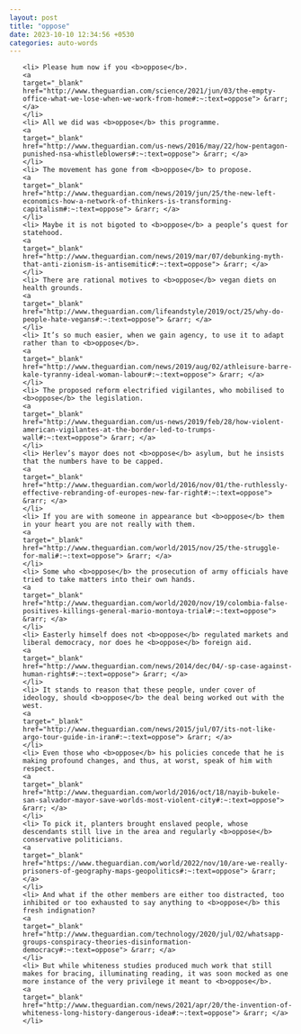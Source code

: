```yaml
---
layout: post
title: "oppose"
date: 2023-10-10 12:34:56 +0530
categories: auto-words
---
```

<ol>

    <li> Please hum now if you <b>oppose</b>.
    <a 
    target="_blank" 
    href="http://www.theguardian.com/science/2021/jun/03/the-empty-office-what-we-lose-when-we-work-from-home#:~:text=oppose"> &rarr; </a>
    </li>
    <li> All we did was <b>oppose</b> this programme.
    <a 
    target="_blank" 
    href="http://www.theguardian.com/us-news/2016/may/22/how-pentagon-punished-nsa-whistleblowers#:~:text=oppose"> &rarr; </a>
    </li>
    <li> The movement has gone from <b>oppose</b> to propose.
    <a 
    target="_blank" 
    href="http://www.theguardian.com/news/2019/jun/25/the-new-left-economics-how-a-network-of-thinkers-is-transforming-capitalism#:~:text=oppose"> &rarr; </a>
    </li>
    <li> Maybe it is not bigoted to <b>oppose</b> a people’s quest for statehood.
    <a 
    target="_blank" 
    href="http://www.theguardian.com/news/2019/mar/07/debunking-myth-that-anti-zionism-is-antisemitic#:~:text=oppose"> &rarr; </a>
    </li>
    <li> There are rational motives to <b>oppose</b> vegan diets on health grounds.
    <a 
    target="_blank" 
    href="http://www.theguardian.com/lifeandstyle/2019/oct/25/why-do-people-hate-vegans#:~:text=oppose"> &rarr; </a>
    </li>
    <li> It’s so much easier, when we gain agency, to use it to adapt rather than to <b>oppose</b>.
    <a 
    target="_blank" 
    href="http://www.theguardian.com/news/2019/aug/02/athleisure-barre-kale-tyranny-ideal-woman-labour#:~:text=oppose"> &rarr; </a>
    </li>
    <li> The proposed reform electrified vigilantes, who mobilised to <b>oppose</b> the legislation.
    <a 
    target="_blank" 
    href="http://www.theguardian.com/us-news/2019/feb/28/how-violent-american-vigilantes-at-the-border-led-to-trumps-wall#:~:text=oppose"> &rarr; </a>
    </li>
    <li> Herlev’s mayor does not <b>oppose</b> asylum, but he insists that the numbers have to be capped.
    <a 
    target="_blank" 
    href="http://www.theguardian.com/world/2016/nov/01/the-ruthlessly-effective-rebranding-of-europes-new-far-right#:~:text=oppose"> &rarr; </a>
    </li>
    <li> If you are with someone in appearance but <b>oppose</b> them in your heart you are not really with them.
    <a 
    target="_blank" 
    href="http://www.theguardian.com/world/2015/nov/25/the-struggle-for-mali#:~:text=oppose"> &rarr; </a>
    </li>
    <li> Some who <b>oppose</b> the prosecution of army officials have tried to take matters into their own hands.
    <a 
    target="_blank" 
    href="http://www.theguardian.com/world/2020/nov/19/colombia-false-positives-killings-general-mario-montoya-trial#:~:text=oppose"> &rarr; </a>
    </li>
    <li> Easterly himself does not <b>oppose</b> regulated markets and liberal democracy, nor does he <b>oppose</b> foreign aid.
    <a 
    target="_blank" 
    href="http://www.theguardian.com/news/2014/dec/04/-sp-case-against-human-rights#:~:text=oppose"> &rarr; </a>
    </li>
    <li> It stands to reason that these people, under cover of ideology, should <b>oppose</b> the deal being worked out with the west.
    <a 
    target="_blank" 
    href="http://www.theguardian.com/news/2015/jul/07/its-not-like-argo-tour-guide-in-iran#:~:text=oppose"> &rarr; </a>
    </li>
    <li> Even those who <b>oppose</b> his policies concede that he is making profound changes, and thus, at worst, speak of him with respect.
    <a 
    target="_blank" 
    href="http://www.theguardian.com/world/2016/oct/18/nayib-bukele-san-salvador-mayor-save-worlds-most-violent-city#:~:text=oppose"> &rarr; </a>
    </li>
    <li> To pick it, planters brought enslaved people, whose descendants still live in the area and regularly <b>oppose</b> conservative politicians.
    <a 
    target="_blank" 
    href="https://www.theguardian.com/world/2022/nov/10/are-we-really-prisoners-of-geography-maps-geopolitics#:~:text=oppose"> &rarr; </a>
    </li>
    <li> And what if the other members are either too distracted, too inhibited or too exhausted to say anything to <b>oppose</b> this fresh indignation?
    <a 
    target="_blank" 
    href="http://www.theguardian.com/technology/2020/jul/02/whatsapp-groups-conspiracy-theories-disinformation-democracy#:~:text=oppose"> &rarr; </a>
    </li>
    <li> But while whiteness studies produced much work that still makes for bracing, illuminating reading, it was soon mocked as one more instance of the very privilege it meant to <b>oppose</b>.
    <a 
    target="_blank" 
    href="http://www.theguardian.com/news/2021/apr/20/the-invention-of-whiteness-long-history-dangerous-idea#:~:text=oppose"> &rarr; </a>
    </li>